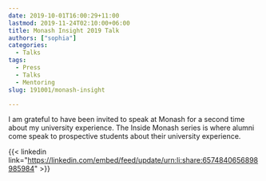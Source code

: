 ```yaml
---
date: 2019-10-01T16:00:29+11:00
lastmod: 2019-11-24T02:10:00+06:00
title: Monash Insight 2019 Talk
authors: ["sophia"]
categories:
  - Talks
tags:
  - Press
  - Talks
  - Mentoring
slug: 191001/monash-insight

---
```


I am grateful to have been invited to speak at Monash for a second time about my university experience. The Inside Monash series is where alumni come speak to prospective students about their university experience. 

{{< linkedin link="https://linkedin.com/embed/feed/update/urn:li:share:6574840656898985984" >}}